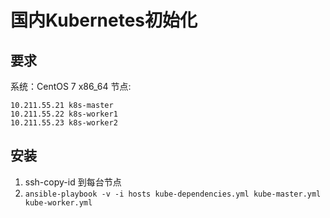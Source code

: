 # 国内Kubernetes初始化

## 要求

系统：CentOS 7 x86_64
节点:

```
10.211.55.21 k8s-master
10.211.55.22 k8s-worker1
10.211.55.23 k8s-worker2
```

## 安装

1. ssh-copy-id 到每台节点
2. `ansible-playbook -v -i hosts kube-dependencies.yml kube-master.yml kube-worker.yml`

